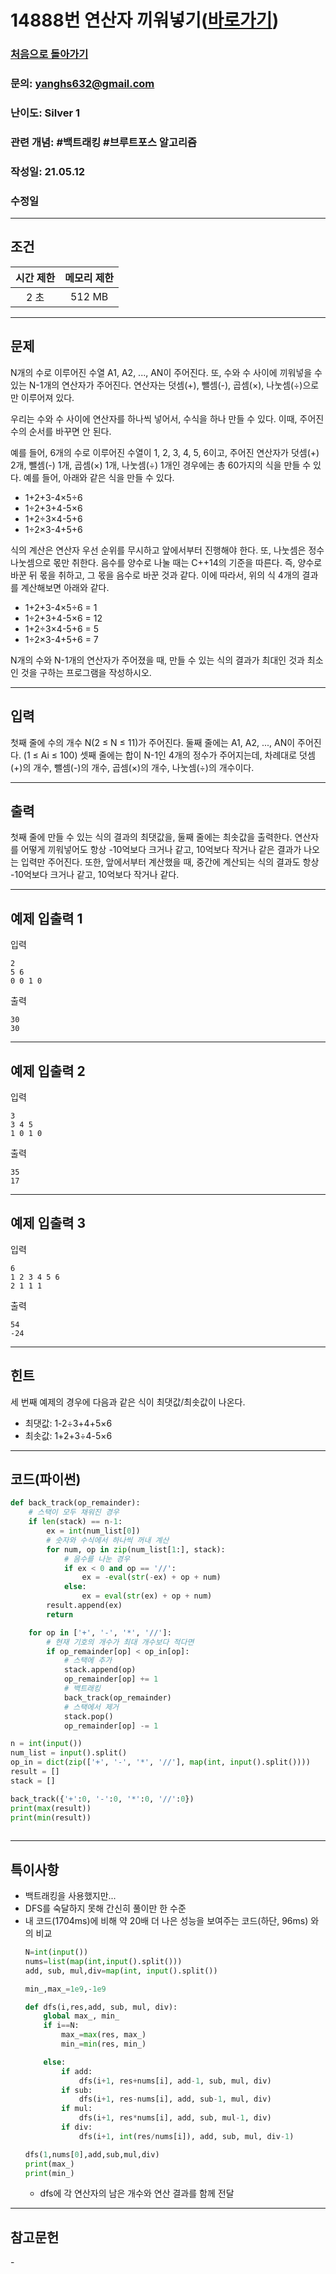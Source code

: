 # 14888번 연산자 끼워넣기([바로가기](https://www.acmicpc.net/problem/14888))

### [처음으로 돌아가기](/README.md)
### 문의: yanghs632@gmail.com
### 난이도: Silver 1
### 관련 개념: #백트래킹 #브루트포스 알고리즘
### 작성일: 21.05.12
### 수정일

---
## 조건
시간 제한|메모리 제한|
:---:|:---:
2 초|512 MB

---
## 문제
N개의 수로 이루어진 수열 A1, A2, ..., AN이 주어진다. 또, 수와 수 사이에 끼워넣을 수 있는 N-1개의 연산자가 주어진다. 연산자는 덧셈(+), 뺄셈(-), 곱셈(×), 나눗셈(÷)으로만 이루어져 있다.

우리는 수와 수 사이에 연산자를 하나씩 넣어서, 수식을 하나 만들 수 있다. 이때, 주어진 수의 순서를 바꾸면 안 된다.

예를 들어, 6개의 수로 이루어진 수열이 1, 2, 3, 4, 5, 6이고, 주어진 연산자가 덧셈(+) 2개, 뺄셈(-) 1개, 곱셈(×) 1개, 나눗셈(÷) 1개인 경우에는 총 60가지의 식을 만들 수 있다. 예를 들어, 아래와 같은 식을 만들 수 있다.

- 1+2+3-4×5÷6
- 1÷2+3+4-5×6
- 1+2÷3×4-5+6
- 1÷2×3-4+5+6

식의 계산은 연산자 우선 순위를 무시하고 앞에서부터 진행해야 한다. 또, 나눗셈은 정수 나눗셈으로 몫만 취한다. 음수를 양수로 나눌 때는 C++14의 기준을 따른다. 즉, 양수로 바꾼 뒤 몫을 취하고, 그 몫을 음수로 바꾼 것과 같다. 이에 따라서, 위의 식 4개의 결과를 계산해보면 아래와 같다.

- 1+2+3-4×5÷6 = 1
- 1÷2+3+4-5×6 = 12
- 1+2÷3×4-5+6 = 5
- 1÷2×3-4+5+6 = 7

N개의 수와 N-1개의 연산자가 주어졌을 때, 만들 수 있는 식의 결과가 최대인 것과 최소인 것을 구하는 프로그램을 작성하시오.

---
## 입력
첫째 줄에 수의 개수 N(2 ≤ N ≤ 11)가 주어진다. 둘째 줄에는 A1, A2, ..., AN이 주어진다. (1 ≤ Ai ≤ 100) 셋째 줄에는 합이 N-1인 4개의 정수가 주어지는데, 차례대로 덧셈(+)의 개수, 뺄셈(-)의 개수, 곱셈(×)의 개수, 나눗셈(÷)의 개수이다. 

---
## 출력
첫째 줄에 만들 수 있는 식의 결과의 최댓값을, 둘째 줄에는 최솟값을 출력한다. 연산자를 어떻게 끼워넣어도 항상 -10억보다 크거나 같고, 10억보다 작거나 같은 결과가 나오는 입력만 주어진다. 또한, 앞에서부터 계산했을 때, 중간에 계산되는 식의 결과도 항상 -10억보다 크거나 같고, 10억보다 작거나 같다.

---
## 예제 입출력 1
입력
```
2
5 6
0 0 1 0
```

출력
```
30
30
```

---
## 예제 입출력 2
입력
```
3
3 4 5
1 0 1 0
```

출력
```
35
17
```

---
## 예제 입출력 3
입력
```
6
1 2 3 4 5 6
2 1 1 1
```

출력
```
54
-24
```

---
## 힌트
세 번째 예제의 경우에 다음과 같은 식이 최댓값/최솟값이 나온다.

- 최댓값: 1-2÷3+4+5×6
- 최솟값: 1+2+3÷4-5×6

---
## 코드(파이썬)
```python
def back_track(op_remainder):
    # 스택이 모두 채워진 경우
    if len(stack) == n-1:
        ex = int(num_list[0])
        # 숫자와 수식에서 하나씩 꺼내 계산
        for num, op in zip(num_list[1:], stack):
            # 음수를 나눈 경우
            if ex < 0 and op == '//':
                ex = -eval(str(-ex) + op + num)
            else:
                ex = eval(str(ex) + op + num)
        result.append(ex)
        return

    for op in ['+', '-', '*', '//']:
        # 현재 기호의 개수가 최대 개수보다 적다면
        if op_remainder[op] < op_in[op]:
            # 스택에 추가
            stack.append(op)
            op_remainder[op] += 1
            # 백트래킹
            back_track(op_remainder)
            # 스택에서 제거
            stack.pop()
            op_remainder[op] -= 1

n = int(input())
num_list = input().split()
op_in = dict(zip(['+', '-', '*', '//'], map(int, input().split())))
result = []
stack = []

back_track({'+':0, '-':0, '*':0, '//':0})
print(max(result))
print(min(result))
        
```

---
## 특이사항
- 백트래킹을 사용했지만...
- DFS를 숙달하지 못해 간신히 풀이만 한 수준
- 내 코드(1704ms)에 비해 약 20배 더 나은 성능을 보여주는 코드(하단, 96ms) 와의 비교
  ```python
  N=int(input())
  nums=list(map(int,input().split()))
  add, sub, mul,div=map(int, input().split())

  min_,max_=1e9,-1e9

  def dfs(i,res,add, sub, mul, div):
      global max_, min_
      if i==N:
          max_=max(res, max_)
          min_=min(res, min_)

      else:
          if add:
              dfs(i+1, res+nums[i], add-1, sub, mul, div)
          if sub:
              dfs(i+1, res-nums[i], add, sub-1, mul, div)
          if mul:
              dfs(i+1, res*nums[i], add, sub, mul-1, div)
          if div:
              dfs(i+1, int(res/nums[i]), add, sub, mul, div-1)

  dfs(1,nums[0],add,sub,mul,div)
  print(max_)
  print(min_)
  ```
  - dfs에 각 연산자의 남은 개수와 연산 결과를 함께 전달

---
## 참고문헌
\-